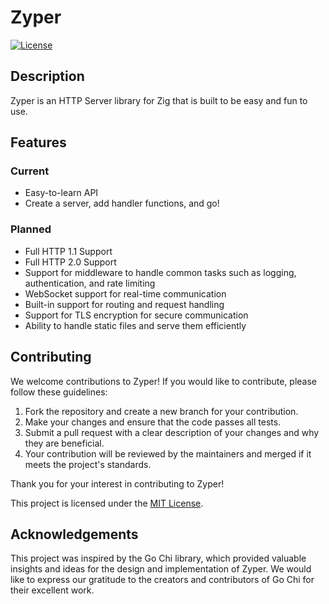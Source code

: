 # Zyper

[![License](https://img.shields.io/badge/license-MIT-blue.svg)](LICENSE)

## Description

Zyper is an HTTP Server library for Zig that is built to be easy and fun to use.

## Features

### Current
- Easy-to-learn API
- Create a server, add handler functions, and go!

### Planned
- Full HTTP 1.1 Support
- Full HTTP 2.0 Support
- Support for middleware to handle common tasks such as logging, authentication, and rate limiting
- WebSocket support for real-time communication
- Built-in support for routing and request handling
- Support for TLS encryption for secure communication
- Ability to handle static files and serve them efficiently

## Contributing

We welcome contributions to Zyper! If you would like to contribute, please follow these guidelines:

1. Fork the repository and create a new branch for your contribution.
2. Make your changes and ensure that the code passes all tests.
3. Submit a pull request with a clear description of your changes and why they are beneficial.
4. Your contribution will be reviewed by the maintainers and merged if it meets the project's standards.

Thank you for your interest in contributing to Zyper!

This project is licensed under the [MIT License](LICENSE).

## Acknowledgements

This project was inspired by the Go Chi library, which provided valuable insights and ideas for the design and implementation of Zyper. We would like to express our gratitude to the creators and contributors of Go Chi for their excellent work.
